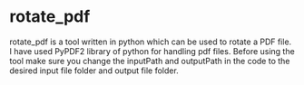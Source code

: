 # rotate_pdf
rotate_pdf is a tool written in python which can be used to rotate a PDF file.
I have used PyPDF2 library of python for handling pdf files.
Before using the tool make sure you change the inputPath and outputPath in the code to the desired input file folder and output file folder.
